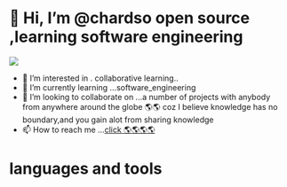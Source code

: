 # 👋 Hi, I’m @chardso open source ,learning software engineering



![](chardso/charso.jpg)



- 👀 I’m interested in . collaborative learning..
- 🌱 I’m currently learning ...software_engineering
- 💞️ I’m looking to collaborate on ...a number of projects with anybody from anywhere around the globe 🌎🌎 coz I believe knowledge has no boundary,and you gain alot from sharing knowledge 
- 📫 How to reach me ...[click 🌎🌎🌎🌎](https://lead.asknet.community/profiles/Wafela-Andrew/)

<!---
chardso/chardso is a ✨ special ✨ repository because its `README.md` (this file) appears on your GitHub profile.
You can click the Preview link to take a look at your changes.
--->
# languages and tools
![]()
